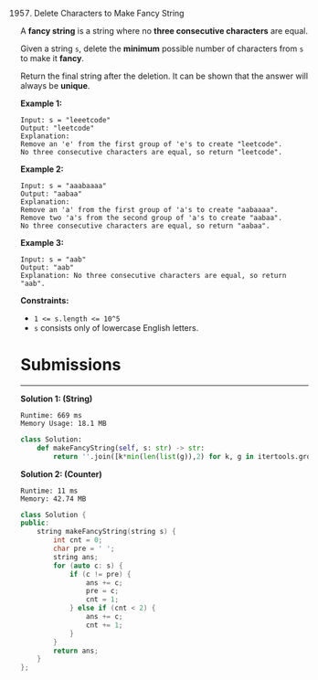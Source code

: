 1957. Delete Characters to Make Fancy String

A **fancy string** is a string where no **three consecutive characters** are equal.

Given a string `s`, delete the **minimum** possible number of characters from `s` to make it **fancy**.

Return the final string after the deletion. It can be shown that the answer will always be **unique**.

 

**Example 1:**
```
Input: s = "leeetcode"
Output: "leetcode"
Explanation:
Remove an 'e' from the first group of 'e's to create "leetcode".
No three consecutive characters are equal, so return "leetcode".
```

**Example 2:**
```
Input: s = "aaabaaaa"
Output: "aabaa"
Explanation:
Remove an 'a' from the first group of 'a's to create "aabaaaa".
Remove two 'a's from the second group of 'a's to create "aabaa".
No three consecutive characters are equal, so return "aabaa".
```

**Example 3:**
```
Input: s = "aab"
Output: "aab"
Explanation: No three consecutive characters are equal, so return "aab".
```

**Constraints:**

* `1 <= s.length <= 10^5`
* `s` consists only of lowercase English letters.

# Submissions
---
**Solution 1: (String)**
```
Runtime: 669 ms
Memory Usage: 18.1 MB
```
```python
class Solution:
    def makeFancyString(self, s: str) -> str:
        return ''.join([k*min(len(list(g)),2) for k, g in itertools.groupby(s)])
```

**Solution 2: (Counter)**
```
Runtime: 11 ms
Memory: 42.74 MB
```
```c++
class Solution {
public:
    string makeFancyString(string s) {
        int cnt = 0;
        char pre = ' ';
        string ans;
        for (auto c: s) {
            if (c != pre) {
                ans += c;
                pre = c;
                cnt = 1;
            } else if (cnt < 2) {
                ans += c;
                cnt += 1;
            }
        }
        return ans;
    }
};
```
